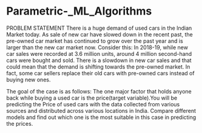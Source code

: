 # Parametric-_ML_Algorithms
PROBLEM STATEMENT There is a huge demand of used cars in the Indian Market today. As sale of new car have slowed down in the recent past, the pre-owned car market has continued to grow over the past year and is larger than the new car market now. Consider this: In 2018-19, while new car sales were recorded at 3.6 million units, around 4 million second-hand cars were bought and sold. There is a slowdown in new car sales and that could mean that the demand is shifting towards the pre-owned market. In fact, some car sellers replace their old cars with pre-owned cars instead of buying new ones.

The goal of the case is as follows:
The one major factor that holds anyone back while buying a used car is the price(target variable).You will be predicting the Price of used cars with the data collected from various sources and distributed across various locations in India.
Compare different models and find out which one is the most suitable in this case in predicting the prices.
